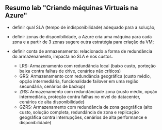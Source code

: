 ## Resumo lab "Criando máquinas Virtuais na Azure"

- definir qual SLA (tempo de indisponibilidade) adequado para a solução;

- definir zonas de disponibilidade, a Azure cria uma máquina para cada zona e a partir de 3 zonas sugere outra estratégia para criação da VM;

- definir conta de armazenamento: relacionado a forma de redundância do armazenamento, impacta no SLA e nos custos.
  - LRS: Armazenamento com redundância local (baixo custo, porteção baixa contra falhas de drive, cenários não críticos)
  - GRS: Armazenamento com redundância geográfica (custo médio, opção intermediária, funcionalidade failover em uma região secundária, cenários de backup)
  - ZRS: Armazenamento com redundânciade zona (custo médio, opção intermediária, proteção contra falhas no nível do datacenter, cenários de alta disponibilidade)
  - GZRS: Armazenamento com redundância de zona geográfica (alto custo, solução completa, redundância de zona e replicação geográfica contra interrupções, cenários de alta performance e disponibilidade)
